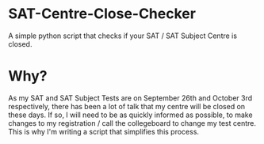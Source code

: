 # SAT-Centre-Close-Checker
A simple python script that checks if your SAT / SAT Subject Centre is closed. 

# Why?

As my SAT and SAT Subject Tests are on September 26th and October 3rd respectively, there has been a lot of talk that my centre will be closed on these days. If so, I will need to be as quickly informed as possible, to make changes to my registration / call the collegeboard to change my test centre. This is why I'm writing a script that simplifies this process. 

